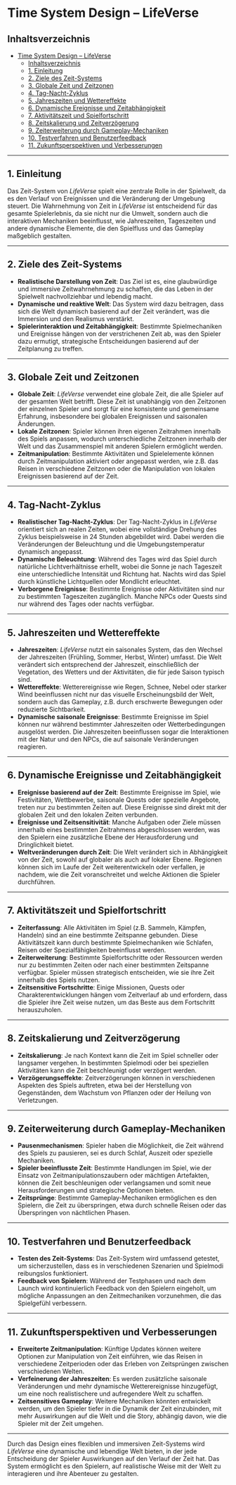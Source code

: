 # Time System Design – LifeVerse

## Inhaltsverzeichnis

- [Time System Design – LifeVerse](#time-system-design--lifeverse)
  - [Inhaltsverzeichnis](#inhaltsverzeichnis)
  - [1. Einleitung](#1-einleitung)
  - [2. Ziele des Zeit-Systems](#2-ziele-des-zeit-systems)
  - [3. Globale Zeit und Zeitzonen](#3-globale-zeit-und-zeitzonen)
  - [4. Tag-Nacht-Zyklus](#4-tag-nacht-zyklus)
  - [5. Jahreszeiten und Wettereffekte](#5-jahreszeiten-und-wettereffekte)
  - [6. Dynamische Ereignisse und Zeitabhängigkeit](#6-dynamische-ereignisse-und-zeitabhängigkeit)
  - [7. Aktivitätszeit und Spielfortschritt](#7-aktivitätszeit-und-spielfortschritt)
  - [8. Zeitskalierung und Zeitverzögerung](#8-zeitskalierung-und-zeitverzögerung)
  - [9. Zeiterweiterung durch Gameplay-Mechaniken](#9-zeiterweiterung-durch-gameplay-mechaniken)
  - [10. Testverfahren und Benutzerfeedback](#10-testverfahren-und-benutzerfeedback)
  - [11. Zukunftsperspektiven und Verbesserungen](#11-zukunftsperspektiven-und-verbesserungen)

---

## 1. Einleitung

Das Zeit-System von *LifeVerse* spielt eine zentrale Rolle in der Spielwelt, da es den Verlauf von Ereignissen und die Veränderung der Umgebung steuert. Die Wahrnehmung von Zeit in *LifeVerse* ist entscheidend für das gesamte Spielerlebnis, da sie nicht nur die Umwelt, sondern auch die interaktiven Mechaniken beeinflusst, wie Jahreszeiten, Tageszeiten und andere dynamische Elemente, die den Spielfluss und das Gameplay maßgeblich gestalten.

---

## 2. Ziele des Zeit-Systems

- **Realistische Darstellung von Zeit**: Das Ziel ist es, eine glaubwürdige und immersive Zeitwahrnehmung zu schaffen, die das Leben in der Spielwelt nachvollziehbar und lebendig macht.
- **Dynamische und reaktive Welt**: Das System wird dazu beitragen, dass sich die Welt dynamisch basierend auf der Zeit verändert, was die Immersion und den Realismus verstärkt.
- **Spielerinteraktion und Zeitabhängigkeit**: Bestimmte Spielmechaniken und Ereignisse hängen von der verstrichenen Zeit ab, was den Spieler dazu ermutigt, strategische Entscheidungen basierend auf der Zeitplanung zu treffen.

---

## 3. Globale Zeit und Zeitzonen

- **Globale Zeit**: *LifeVerse* verwendet eine globale Zeit, die alle Spieler auf der gesamten Welt betrifft. Diese Zeit ist unabhängig von den Zeitzonen der einzelnen Spieler und sorgt für eine konsistente und gemeinsame Erfahrung, insbesondere bei globalen Ereignissen und saisonalen Änderungen.
- **Lokale Zeitzonen**: Spieler können ihren eigenen Zeitrahmen innerhalb des Spiels anpassen, wodurch unterschiedliche Zeitzonen innerhalb der Welt und das Zusammenspiel mit anderen Spielern ermöglicht werden.
- **Zeitmanipulation**: Bestimmte Aktivitäten und Spielelemente können durch Zeitmanipulation aktiviert oder angepasst werden, wie z.B. das Reisen in verschiedene Zeitzonen oder die Manipulation von lokalen Ereignissen basierend auf der Zeit.

---

## 4. Tag-Nacht-Zyklus

- **Realistischer Tag-Nacht-Zyklus**: Der Tag-Nacht-Zyklus in *LifeVerse* orientiert sich an realen Zeiten, wobei eine vollständige Drehung des Zyklus beispielsweise in 24 Stunden abgebildet wird. Dabei werden die Veränderungen der Beleuchtung und die Umgebungstemperatur dynamisch angepasst.
- **Dynamische Beleuchtung**: Während des Tages wird das Spiel durch natürliche Lichtverhältnisse erhellt, wobei die Sonne je nach Tageszeit eine unterschiedliche Intensität und Richtung hat. Nachts wird das Spiel durch künstliche Lichtquellen oder Mondlicht erleuchtet.
- **Verborgene Ereignisse**: Bestimmte Ereignisse oder Aktivitäten sind nur zu bestimmten Tageszeiten zugänglich. Manche NPCs oder Quests sind nur während des Tages oder nachts verfügbar.

---

## 5. Jahreszeiten und Wettereffekte

- **Jahreszeiten**: *LifeVerse* nutzt ein saisonales System, das den Wechsel der Jahreszeiten (Frühling, Sommer, Herbst, Winter) umfasst. Die Welt verändert sich entsprechend der Jahreszeit, einschließlich der Vegetation, des Wetters und der Aktivitäten, die für jede Saison typisch sind.
- **Wettereffekte**: Wetterereignisse wie Regen, Schnee, Nebel oder starker Wind beeinflussen nicht nur das visuelle Erscheinungsbild der Welt, sondern auch das Gameplay, z.B. durch erschwerte Bewegungen oder reduzierte Sichtbarkeit.
- **Dynamische saisonale Ereignisse**: Bestimmte Ereignisse im Spiel können nur während bestimmter Jahreszeiten oder Wetterbedingungen ausgelöst werden. Die Jahreszeiten beeinflussen sogar die Interaktionen mit der Natur und den NPCs, die auf saisonale Veränderungen reagieren.

---

## 6. Dynamische Ereignisse und Zeitabhängigkeit

- **Ereignisse basierend auf der Zeit**: Bestimmte Ereignisse im Spiel, wie Festivitäten, Wettbewerbe, saisonale Quests oder spezielle Angebote, treten nur zu bestimmten Zeiten auf. Diese Ereignisse sind direkt mit der globalen Zeit und den lokalen Zeiten verbunden.
- **Ereignisse und Zeitsensitivität**: Manche Aufgaben oder Ziele müssen innerhalb eines bestimmten Zeitrahmens abgeschlossen werden, was den Spielern eine zusätzliche Ebene der Herausforderung und Dringlichkeit bietet.
- **Weltveränderungen durch Zeit**: Die Welt verändert sich in Abhängigkeit von der Zeit, sowohl auf globaler als auch auf lokaler Ebene. Regionen können sich im Laufe der Zeit weiterentwickeln oder verfallen, je nachdem, wie die Zeit voranschreitet und welche Aktionen die Spieler durchführen.

---

## 7. Aktivitätszeit und Spielfortschritt

- **Zeiterfassung**: Alle Aktivitäten im Spiel (z.B. Sammeln, Kämpfen, Handeln) sind an eine bestimmte Zeitspanne gebunden. Diese Aktivitätszeit kann durch bestimmte Spielmechaniken wie Schlafen, Reisen oder Spezialfähigkeiten beeinflusst werden.
- **Zeiterweiterung**: Bestimmte Spielfortschritte oder Ressourcen werden nur zu bestimmten Zeiten oder nach einer bestimmten Zeitspanne verfügbar. Spieler müssen strategisch entscheiden, wie sie ihre Zeit innerhalb des Spiels nutzen.
- **Zeitsensitive Fortschritte**: Einige Missionen, Quests oder Charakterentwicklungen hängen vom Zeitverlauf ab und erfordern, dass die Spieler ihre Zeit weise nutzen, um das Beste aus dem Fortschritt herauszuholen.

---

## 8. Zeitskalierung und Zeitverzögerung

- **Zeitskalierung**: Je nach Kontext kann die Zeit im Spiel schneller oder langsamer vergehen. In bestimmten Spielmodi oder bei speziellen Aktivitäten kann die Zeit beschleunigt oder verzögert werden.
- **Verzögerungseffekte**: Zeitverzögerungen können in verschiedenen Aspekten des Spiels auftreten, etwa bei der Herstellung von Gegenständen, dem Wachstum von Pflanzen oder der Heilung von Verletzungen.

---

## 9. Zeiterweiterung durch Gameplay-Mechaniken

- **Pausenmechanismen**: Spieler haben die Möglichkeit, die Zeit während des Spiels zu pausieren, sei es durch Schlaf, Auszeit oder spezielle Mechaniken.
- **Spieler beeinflusste Zeit**: Bestimmte Handlungen im Spiel, wie der Einsatz von Zeitmanipulationszaubern oder mächtigen Artefakten, können die Zeit beschleunigen oder verlangsamen und somit neue Herausforderungen und strategische Optionen bieten.
- **Zeitsprünge**: Bestimmte Gameplay-Mechaniken ermöglichen es den Spielern, die Zeit zu überspringen, etwa durch schnelle Reisen oder das Überspringen von nächtlichen Phasen.

---

## 10. Testverfahren und Benutzerfeedback

- **Testen des Zeit-Systems**: Das Zeit-System wird umfassend getestet, um sicherzustellen, dass es in verschiedenen Szenarien und Spielmodi reibungslos funktioniert.
- **Feedback von Spielern**: Während der Testphasen und nach dem Launch wird kontinuierlich Feedback von den Spielern eingeholt, um mögliche Anpassungen an den Zeitmechaniken vorzunehmen, die das Spielgefühl verbessern.

---

## 11. Zukunftsperspektiven und Verbesserungen

- **Erweiterte Zeitmanipulation**: Künftige Updates können weitere Optionen zur Manipulation von Zeit einführen, wie das Reisen in verschiedene Zeitperioden oder das Erleben von Zeitsprüngen zwischen verschiedenen Welten.
- **Verfeinerung der Jahreszeiten**: Es werden zusätzliche saisonale Veränderungen und mehr dynamische Wetterereignisse hinzugefügt, um eine noch realistischere und aufregendere Welt zu schaffen.
- **Zeitsensitives Gameplay**: Weitere Mechaniken könnten entwickelt werden, um den Spieler tiefer in die Dynamik der Zeit einzubinden, mit mehr Auswirkungen auf die Welt und die Story, abhängig davon, wie die Spieler mit der Zeit umgehen.

---

Durch das Design eines flexiblen und immersiven Zeit-Systems wird *LifeVerse* eine dynamische und lebendige Welt bieten, in der jede Entscheidung der Spieler Auswirkungen auf den Verlauf der Zeit hat. Das System ermöglicht es den Spielern, auf realistische Weise mit der Welt zu interagieren und ihre Abenteuer zu gestalten.

